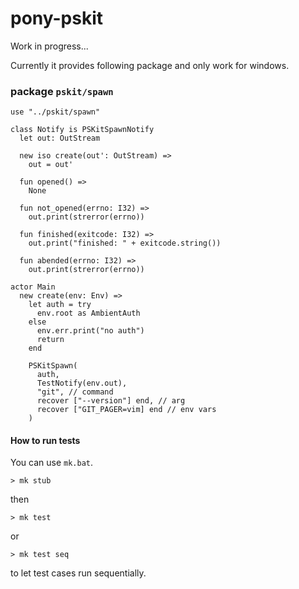 # pony-pskit

Work in progress...

Currently it provides following package and only work for windows.

### package `pskit/spawn`

```pony
use "../pskit/spawn"

class Notify is PSKitSpawnNotify
  let out: OutStream

  new iso create(out': OutStream) =>
    out = out'

  fun opened() =>
    None

  fun not_opened(errno: I32) =>
    out.print(strerror(errno))

  fun finished(exitcode: I32) =>
    out.print("finished: " + exitcode.string())

  fun abended(errno: I32) =>
    out.print(strerror(errno))

actor Main
  new create(env: Env) =>
    let auth = try
      env.root as AmbientAuth
    else
      env.err.print("no auth")
      return
    end

    PSKitSpawn(
      auth,
      TestNotify(env.out),
      "git", // command
      recover ["--version"] end, // arg
      recover ["GIT_PAGER=vim] end // env vars
    )
```

#### How to run tests

You can use `mk.bat`.

    > mk stub

then

    > mk test

or

    > mk test seq

to let test cases run sequentially.